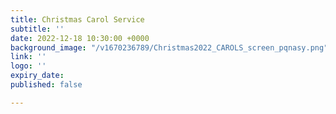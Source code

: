 ```yaml
---
title: Christmas Carol Service
subtitle: ''
date: 2022-12-18 10:30:00 +0000
background_image: "/v1670236789/Christmas2022_CAROLS_screen_pqnasy.png"
link: ''
logo: ''
expiry_date: 
published: false

---
```

